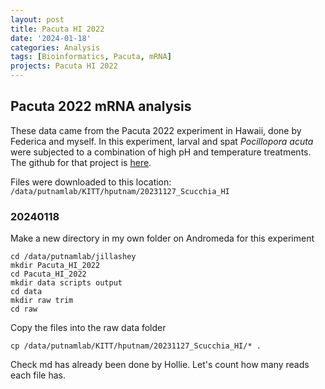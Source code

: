 ```yaml
---
layout: post
title: Pacuta HI 2022
date: '2024-01-18'
categories: Analysis
tags: [Bioinformatics, Pacuta, mRNA]
projects: Pacuta HI 2022
---
```


## Pacuta 2022 mRNA analysis

These data came from the Pacuta 2022 experiment in Hawaii, done by Federica and myself. In this experiment, larval and spat *Pocillopora acuta* were subjected to a combination of high pH and temperature treatments. The github for that project is [here](https://github.com/fscucchia/Hawaii2022_pH_Temp_Mcap_Pacu). 

Files were downloaded to this location: `/data/putnamlab/KITT/hputnam/20231127_Scucchia_HI`

### 20240118

Make a new directory in my own folder on Andromeda for this experiment

```
cd /data/putnamlab/jillashey
mkdir Pacuta_HI_2022
cd Pacuta_HI_2022
mkdir data scripts output
cd data 
mkdir raw trim 
cd raw
```

Copy the files into the raw data folder 

```
cp /data/putnamlab/KITT/hputnam/20231127_Scucchia_HI/* .
```

Check md has already been done by Hollie. Let's count how many reads each file has. 